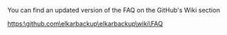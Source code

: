You can find an updated version of the FAQ on the GitHub's Wiki section

[https:\\github.com\elkarbackup\elkarbackup\wiki\FAQ](https://github.com/elkarbackup/elkarbackup/wiki/FAQ)

